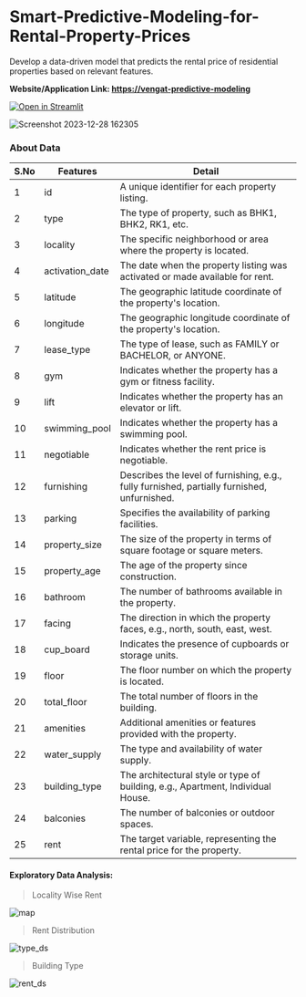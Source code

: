 # Smart-Predictive-Modeling-for-Rental-Property-Prices
Develop a data-driven model that predicts the rental price of residential properties based on relevant features.

**Website/Application Link: [https://vengat-predictive-modeling](https://vengat-predictive-modeling-for-rental-property-prices-kyvdz5v3j.streamlit.app/)**

[![Open in Streamlit](https://static.streamlit.io/badges/streamlit_badge_black_white.svg)](https://vengat-predictive-modeling-for-rental-property-prices-kyvdz5v3j.streamlit.app/)

![Screenshot 2023-12-28 162305](https://github.com/Vengatesan-K/Resume-Analyzer-AI/assets/128688827/fdc51e68-c87b-431a-916d-cd060a4e809d)


### About Data
| S.No | Features         | Detail                                                                                        |
|------|------------------|------------------------------------------------------------------------------------------------|
| 1    | id               | A unique identifier for each property listing.                                                   |
| 2    | type             | The type of property, such as BHK1, BHK2, RK1, etc.                                              |
| 3    | locality         | The specific neighborhood or area where the property is located.                                  |
| 4    | activation_date  | The date when the property listing was activated or made available for rent.                       |
| 5    | latitude         | The geographic latitude coordinate of the property's location.                                    |
| 6    | longitude        | The geographic longitude coordinate of the property's location.                                   |
| 7    | lease_type       | The type of lease, such as FAMILY or BACHELOR, or ANYONE.                                         |
| 8    | gym              | Indicates whether the property has a gym or fitness facility.                                      |
| 9    | lift             | Indicates whether the property has an elevator or lift.                                            |
| 10   | swimming_pool    | Indicates whether the property has a swimming pool.                                                |
| 11   | negotiable       | Indicates whether the rent price is negotiable.                                                    |
| 12   | furnishing       | Describes the level of furnishing, e.g., fully furnished, partially furnished, unfurnished.       |
| 13   | parking          | Specifies the availability of parking facilities.                                                  |
| 14   | property_size    | The size of the property in terms of square footage or square meters.                              |
| 15   | property_age     | The age of the property since construction.                                                        |
| 16   | bathroom         | The number of bathrooms available in the property.                                                 |
| 17   | facing           | The direction in which the property faces, e.g., north, south, east, west.                         |
| 18   | cup_board        | Indicates the presence of cupboards or storage units.                                               |
| 19   | floor            | The floor number on which the property is located.                                                 |
| 20   | total_floor      | The total number of floors in the building.                                                        |
| 21   | amenities        | Additional amenities or features provided with the property.                                        |
| 22   | water_supply     | The type and availability of water supply.                                                         |
| 23   | building_type    | The architectural style or type of building, e.g., Apartment, Individual House.                     |
| 24   | balconies        | The number of balconies or outdoor spaces.                                                         |
| 25   | rent             | The target variable, representing the rental price for the property.                               |

#### Exploratory Data Analysis:
> Locality Wise Rent

![map](https://github.com/Vengatesan-K/Retail-sales-forecast/assets/128688827/6d131b91-1518-4b22-8b75-be557a33288a)

> Rent Distribution

![type_ds](https://github.com/Vengatesan-K/Resume-Analyzer-AI/assets/128688827/442faf0e-c596-4d16-9010-2e3530c9e92d)

> Building Type

![rent_ds](https://github.com/Vengatesan-K/Resume-Analyzer-AI/assets/128688827/e4a095b2-79e4-4c6a-893d-84b3b38a05c8)




